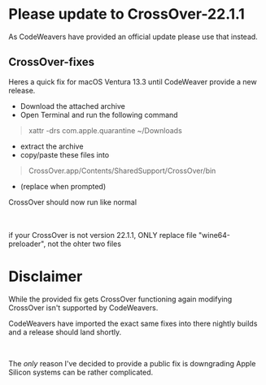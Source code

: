 # Please update to CrossOver-22.1.1
As CodeWeavers have provided an official update please use that instead.


## CrossOver-fixes


Heres a quick fix for macOS Ventura 13.3 until CodeWeaver provide a new release.

- Download the attached archive
- Open Terminal and run the following command
> xattr -drs com.apple.quarantine ~/Downloads
- extract the archive
- copy/paste these files into
> CrossOver.app/Contents/SharedSupport/CrossOver/bin
- (replace when prompted)

CrossOver should now run like normal

<br>

<br>
if your CrossOver is not version 22.1.1, ONLY replace file "wine64-preloader", not the ohter two files

# Disclaimer
While the provided fix gets CrossOver functioning again modifying CrossOver isn't supported by CodeWeavers.

CodeWeavers have imported the exact same fixes into there nightly builds and a release should land shortly.

<br>

The _only_ reason I've decided to provide a public fix is downgrading Apple Silicon systems can be rather complicated.
